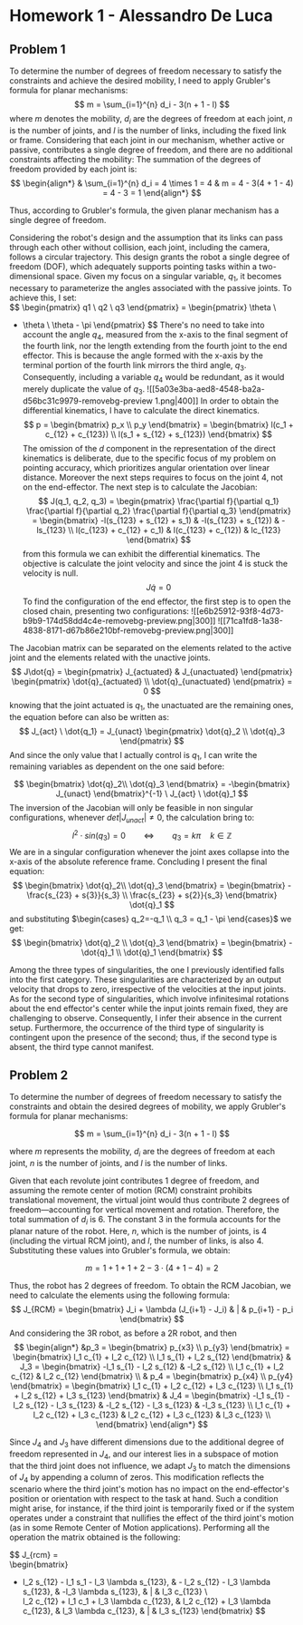 # Homework 1 - Alessandro De Luca

## Problem 1

To determine the number of degrees of freedom necessary to satisfy the constraints and achieve the desired mobility, I need to apply Grubler's formula for planar mechanisms:
$$
m = \sum_{i=1}^{n} d_i - 3(n + 1 - l)
$$
where $m$ denotes the mobility, $d_i$ are the degrees of freedom at each joint, $n$ is the number of joints, and $l$ is the number of links, including the fixed link or frame.
Considering that each joint in our mechanism, whether active or passive, contributes a single degree of freedom, and there are no additional constraints affecting the mobility:
The summation of the degrees of freedom provided by each joint is:
$$
\begin{align*}
& \sum_{i=1}^{n} d_i = 4 \times 1 = 4 & m = 4 - 3(4 + 1 - 4) = 4 - 3 = 1
\end{align*}
$$

Thus, according to Grubler's formula, the given planar mechanism has a single degree of freedom.

Considering the robot's design and the assumption that its links can pass through each other without collision, each joint, including the camera, follows a circular trajectory. This design grants the robot a single degree of freedom (DOF), which adequately supports pointing tasks within a two-dimensional space.
Given my focus on a singular variable, $q_1$, it becomes necessary to parameterize the angles associated with the passive joints. To achieve this, I set:  
$$
\begin{pmatrix}
q1 \\
q2 \\
q3
\end{pmatrix} = \begin{pmatrix}
\theta \\
- \theta \\
\theta - \pi
\end{pmatrix} 
$$
There's no need to take into account the angle $q_4$, measured from the x-axis to the final segment of the fourth link, nor the length extending from the fourth joint to the end effector. This is because the angle formed with the x-axis by the terminal portion of the fourth link mirrors the third angle, $q_3$. Consequently, including a variable $q_4$ would be redundant, as it would merely duplicate the value of $q_3$. 
![[5a03e3ba-aed8-4548-ba2a-d56bc31c9979-removebg-preview 1.png|400]]
In order to obtain the differential kinematics, I have to calculate the direct kinematics.
$$
p = 
\begin{bmatrix}
    p_x \\
    p_y
\end{bmatrix} = \begin{bmatrix}
    l(c_1 + c_{12} + c_{123}) \\
    l(s_1 + s_{12} + s_{123})
\end{bmatrix}
$$
The omission of the $d$ component in the representation of the direct kinematics is deliberate, due to the specific focus of my problem on pointing accuracy, which prioritizes angular orientation over linear distance. Moreover the next steps requires to focus on the joint 4, not on the end-effector.
The next step is to calculate the Jacobian:
$$
J(q_1, q_2, q_3) = \begin{pmatrix}
    \frac{\partial f}{\partial q_1} \frac{\partial f}{\partial q_2} \frac{\partial f}{\partial q_3}
\end{pmatrix} = \begin{bmatrix}
    -l(s_{123} + s_{12} + s_1) & -l(s_{123} + s_{12}) & -ls_{123} \\
l(c_{123} + c_{12} + c_1) & l(c_{123} + c_{12}) & lc_{123}
\end{bmatrix}
$$
from this formula we can exhibit the differential kinematics. The objective is calculate the joint velocity and since the joint 4 is stuck the velocity is null. 
$$
J\dot{q} = 0
$$
To find the configuration of the end effector, the first step is to open the closed chain, presenting two configurations:
![[e6b25912-93f8-4d73-b9b9-174d58dd4c4e-removebg-preview.png|300]]     ![[71ca1fd8-1a38-4838-8171-d67b86e210bf-removebg-preview.png|300]]

The Jacobian matrix can be separated on the elements related to the active joint and the elements related with the unactive joints. 
$$
J\dot{q} = \begin{pmatrix}
    J_{actuated} & J_{unactuated}
\end{pmatrix} \begin{pmatrix}
    \dot{q}_{actuated} \\
    \dot{q}_{unactuated}
\end{pmatrix} = 0
$$
knowing that the joint actuated is $q_1$, the unactuated are the remaining ones, the equation before can also be written as:
$$
J_{act} \ \dot{q_1} = J_{unact}
\begin{pmatrix}
    \dot{q}_2 \\
    \dot{q}_3
\end{pmatrix}   
$$
And since the only value that I actually control is $q_1$, I can write the remaining variables as dependent on the one said before:

$$
\begin{bmatrix}
    \dot{q}_2\\
    \dot{q}_3
\end{bmatrix} = -\begin{bmatrix}
    J_{unact}
\end{bmatrix}^{-1} \ J_{act} \ \dot{q}_1
$$
The inversion of the Jacobian will only be feasible in non singular configurations, whenever $det|J_{unact}|\neq0$, the calculation bring to:
$$
l^2 \cdot sin(q_3) = 0 \qquad \Leftrightarrow \qquad q_3 = k \pi \quad k \in \mathbb{Z}
$$
We are in a singular configuration whenever the joint axes collapse into the x-axis of the absolute reference frame. Concluding I present the final equation:
$$
\begin{bmatrix}
    \dot{q}_2\\
    \dot{q}_3
\end{bmatrix} = \begin{bmatrix}
    -\frac{s_{23} + s{3}}{s_3} \\
    \frac{s_{23} + s{2}}{s_3}
\end{bmatrix} \dot{q}_1
$$
and substituting $\begin{cases} q_2=-q_1 \\ q_3 = q_1 - \pi \end{cases}$ we get:
$$
\begin{bmatrix} 
\dot{q}_2 \\ 
\dot{q}_3 
\end{bmatrix} = \begin{bmatrix} 
-\dot{q}_1 \\ 
\dot{q}_1 
\end{bmatrix}
$$

Among the three types of singularities, the one I previously identified falls into the first category. These singularities are characterized by an output velocity that drops to zero, irrespective of the velocities at the input joints. As for the second type of singularities, which involve infinitesimal rotations about the end effector's center while the input joints remain fixed, they are challenging to observe. Consequently, I infer their absence in the current setup. Furthermore, the occurrence of the third type of singularity is contingent upon the presence of the second; thus, if the second type is absent, the third type cannot manifest.

## Problem 2

To determine the number of degrees of freedom necessary to satisfy the constraints and obtain the desired degrees of mobility, we apply Grubler's formula for planar mechanisms:

$$
m = \sum_{i=1}^{n} d_i - 3(n + 1 - l)
$$

where $m$ represents the mobility, $d_i$ are the degrees of freedom at each joint, $n$ is the number of joints, and $l$ is the number of links.

Given that each revolute joint contributes 1 degree of freedom, and assuming the remote center of motion (RCM) constraint prohibits translational movement, the virtual joint would thus contribute 2 degrees of freedom—accounting for vertical movement and rotation. Therefore, the total summation of $d_i$ is 6. The constant 3 in the formula accounts for the planar nature of the robot. Here, $n$, which is the number of joints, is 4 (including the virtual RCM joint), and $l$, the number of links, is also 4. Substituting these values into Grubler's formula, we obtain:

$$
m = 1 + 1 + 1 + 2 - 3 \cdot (4 + 1 - 4) = 2
$$

Thus, the robot has 2 degrees of freedom. 
To obtain the RCM Jacobian, we need to calculate the elements using the following formula:
$$
J_{RCM} = 
\begin{bmatrix}
    J_i + \lambda (J_{i+1} - J_i) & | & p_{i+1} - p_i
\end{bmatrix}
$$
And considering the 3R robot, as before a 2R robot, and then 
$$
\begin{align*}
&p_3 = \begin{bmatrix} 
p_{x3} \\
p_{y3}
\end{bmatrix} = \begin{bmatrix}
l_1 c_{1} + l_2 c_{12} \\
l_1 s_{1} + l_2 s_{12}
\end{bmatrix} &
J_3 = \begin{bmatrix}
-l_1 s_{1} - l_2 s_{12} & -l_2 s_{12} \\
l_1 c_{1} + l_2 c_{12} & l_2 c_{12}
\end{bmatrix} \\
& p_4 = \begin{bmatrix}
p_{x4} \\
p_{y4}
\end{bmatrix} = \begin{bmatrix}
l_1 c_{1} + l_2 c_{12} + l_3 c_{123} \\
l_1 s_{1} + l_2 s_{12} + l_3 s_{123}
\end{bmatrix} 
& J_4 = \begin{bmatrix}
-l_1 s_{1} - l_2 s_{12} - l_3 s_{123} & -l_2 s_{12} - l_3 s_{123} & -l_3 s_{123} \\
l_1 c_{1} + l_2 c_{12} + l_3 c_{123} & l_2 c_{12} + l_3 c_{123} & l_3 c_{123} \\
\end{bmatrix}
\end{align*}
$$

Since $J_4$ and $J_3$ have different dimensions due to the additional degree of freedom represented in $J_4$, and our interest lies in a subspace of motion that the third joint does not influence, we adapt $J_3$ to match the dimensions of $J_4$ by appending a column of zeros. This modification reflects the scenario where the third joint's motion has no impact on the end-effector's position or orientation with respect to the task at hand. Such a condition might arise, for instance, if the third joint is temporarily fixed or if the system operates under a constraint that nullifies the effect of the third joint's motion (as in some Remote Center of Motion applications). 
Performing all the operation the matrix obtained is the following:


$$
J_{rcm} =  
\begin{bmatrix}
- l_2 s_{12} - l_1 s_1 - l_3 \lambda s_{123}, & - l_2 s_{12} - l_3 \lambda s_{123}, & -l_3 \lambda s_{123}, & | & l_3 c_{123} \\  
l_2 c_{12} + l_1 c_1 + l_3 \lambda c_{123}, & l_2 c_{12} + l_3 \lambda c_{123}, & l_3 \lambda c_{123}, & | & l_3 s_{123}
\end{bmatrix} 
$$

